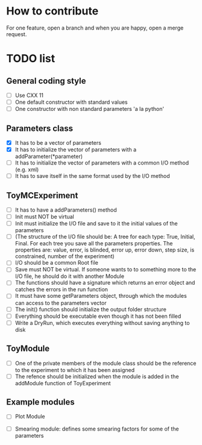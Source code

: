 # How to contribute
For one feature, open a branch and when you are happy, open a merge request.

# TODO list
## General coding style
 * [ ] Use CXX 11
 * [ ] One default constructor with standard values
 * [ ] One constructor with non standard parameters 'a la python'
 
## Parameters class
 * [X] It has to be a vector of parameters
 * [X] It has to initialize the vector of parameters with a addParameter(*parameter)
 * [ ] It has to initialize the vector of parameters with a common I/O method (e.g. xml)
 * [ ] It has to save itself in the same format used by the I/O method

## ToyMCExperiment
 * [ ] It has to have a addParameters() method
 * [ ] Init must NOT be virtual
 * [ ] Init must initialize the I/O file and save to it the initial values of the parameters
 * [ ] (The structure of the I/O file should be:
  A tree for each type: True, Initial, Final.
  For each tree you save all the parameters properties.
  The properties are: value, error, is blinded, error up, error down, step size, is constrained, number of the experiment)
 * [ ] I/O should be a common Root file
 * [ ] Save must NOT be virtual. If someone wants to to something more to the I/O file, he should do it with another Module
 * [ ] The functions should have a signature which returns an error object and catches the errors in the run function
 * [ ] It must have some getParameters object, through which the modules can access to the parameters vector
 * [ ] The init() function should initialize the output folder structure
 * [ ] Everything should be executable even though it has not been filled
 * [ ] Write a DryRun, which executes everything without saving anything to disk

## ToyModule
* [ ] One of the private members of the module class should be the reference to the experiment to which it has been assigned
* [ ] The refence should be initialized when the module is added in the addModule function of ToyExperiment

## Example modules
* [ ] Plot Module
* [ ] Smearing module: defines some smearing factors for some of the parameters

